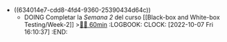 - ((634014e7-cdd8-4fd4-9360-25390434d64c))
	- DOING Completar la *Semana 2* del curso [[Black-box and White-box Testing/Week-2]] >[🍅🍅 60min](#agenda-pomo://?t=f-1665152432766-1800%2Cf-1665154992718-1800)
	  :LOGBOOK:
	  CLOCK: [2022-10-07 Fri 16:10:37]
	  :END: